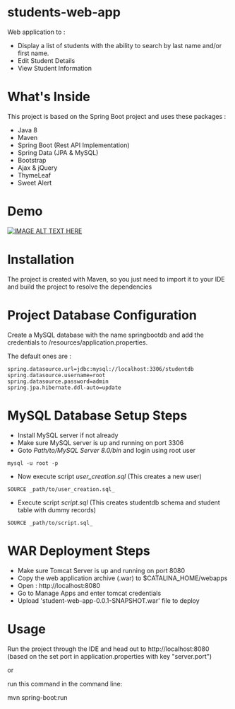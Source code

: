 # students-web-app
 Web application to :
- Display a list of students with the ability to search by last name and/or first name. 
- Edit Student Details
- View Student Information 
 
# What's Inside

This project is based on the Spring Boot project and uses these packages :

- Java 8
- Maven
- Spring Boot (Rest API Implementation)
- Spring Data (JPA & MySQL)
- Bootstrap
- Ajax & jQuery
- ThymeLeaf
- Sweet Alert

# Demo
[![IMAGE ALT TEXT HERE](https://img.youtube.com/vi/YOUTUBE_VIDEO_ID_HERE/0.jpg)](https://www.youtube.com/watch?v=XHECZDy_ctg)

# Installation
The project is created with Maven, so you just need to import it to your IDE and build the project to resolve the dependencies

# Project Database Configuration

Create a MySQL database with the name springbootdb and add the credentials to /resources/application.properties.

The default ones are :
```
spring.datasource.url=jdbc:mysql://localhost:3306/studentdb
spring.datasource.username=root
spring.datasource.password=admin
spring.jpa.hibernate.ddl-auto=update
```

# MySQL Database Setup Steps
- Install MySQL server if not already
- Make sure MySQL server is up and running on port 3306
- Goto _Path/to/MySQL Server 8.0/bin_ and login using root user
```
mysql -u root -p
```
- Now execute script _user_creation.sql_ (This creates a new user)
```
SOURCE _path/to/user_creation.sql_
```
- Execute script _script.sql_ (This creates studentdb schema and student table with dummy records)
```
SOURCE _path/to/script.sql_
```

# WAR Deployment Steps
- Make sure Tomcat Server is up and running on port 8080
- Copy the web application archive (.war) to $CATALINA_HOME/webapps
- Open : http://localhost:8080
- Go to Manage Apps and enter tomcat credentials
- Upload 'student-web-app-0.0.1-SNAPSHOT.war' file to deploy

# Usage

Run the project through the IDE and head out to http://localhost:8080 (based on the set port in application.properties with key "server.port")

or

run this command in the command line:

mvn spring-boot:run
